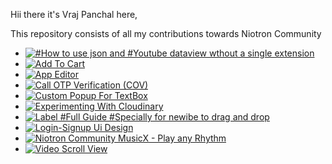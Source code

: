 <article class="markdown-body entry-content container-lg" itemprop="text"><p dir="auto">Hii there it's Vraj Panchal here,</p>
<p dir="auto">This repository consists of all my contributions towards Niotron Community</p>
<ul dir="auto">
<li><a target="_blank" rel="noopener noreferrer" href="https://github.com/vrajpanchal2309/Niotron/tree/main/%23How%20to%20use%20json%20and%20%23Youtube%20dataview%20wthout%20a%20single%20extension"><img src="https://github.com/vrajpanchal2309/Niotron/tree/main/%23How%20to%20use%20json%20and%20%23Youtube%20dataview%20wthout%20a%20single%20extension" alt="#How to use json and #Youtube dataview wthout a single extension" style="max-width: 100%;"></a></li>
<li><a target="_blank" rel="noopener noreferrer" href="https://github.com/vrajpanchal2309/Niotron/tree/main/Add%20To%20Cart"><img src="https://github.com/vrajpanchal2309/Niotron/tree/main/Add%20To%20Cart" alt="Add To Cart" style="max-width: 100%;"></a></li>
<li><a target="_blank" rel="noopener noreferrer" href="https://github.com/vrajpanchal2309/Niotron/tree/main/App%20Editor"><img src="https://github.com/vrajpanchal2309/Niotron/tree/main/App%20Editor" alt="App Editor" style="max-width: 100%;"></a></li>
<li><a target="_blank" rel="noopener noreferrer" href="https://github.com/vrajpanchal2309/Niotron/tree/main/Call%20OTP%20Verification%20(COV)"><img src="https://github.com/vrajpanchal2309/Niotron/tree/main/Call%20OTP%20Verification%20(COV)" alt="Call OTP Verification (COV)" style="max-width: 100%;"></a></li>
<li><a target="_blank" rel="noopener noreferrer" href="https://github.com/vrajpanchal2309/Niotron/tree/main/Custom%20Popup%20For%20TextBox"><img src="https://github.com/vrajpanchal2309/Niotron/tree/main/Custom%20Popup%20For%20TextBox" alt="Custom Popup For TextBox" style="max-width: 100%;"></a></li>
<li><a target="_blank" rel="noopener noreferrer" href="https://github.com/vrajpanchal2309/Niotron/tree/main/Experimenting%20With%20Cloudinary"><img src="https://github.com/vrajpanchal2309/Niotron/tree/main/Experimenting%20With%20Cloudinary" alt="Experimenting With Cloudinary" style="max-width: 100%;"></a></li>
<li><a target="_blank" rel="noopener noreferrer" href="https://github.com/vrajpanchal2309/Niotron/tree/main/Label%20%23Full%20Guide%20%23Specially%20for%20newibe%20to%20drag%20and%20drop"><img src="https://github.com/vrajpanchal2309/Niotron/tree/main/Label%20%23Full%20Guide%20%23Specially%20for%20newibe%20to%20drag%20and%20drop" alt="Label #Full Guide #Specially for newibe to drag and drop" style="max-width: 100%;"></a></li>
<li><a target="_blank" rel="noopener noreferrer" href="https://github.com/vrajpanchal2309/Niotron/tree/main/Login-Signup%20Ui%20Design"><img src="https://github.com/vrajpanchal2309/Niotron/tree/main/Login-Signup%20Ui%20Design" alt="Login-Signup Ui Design" style="max-width: 100%;"></a></li>
<li><a target="_blank" rel="noopener noreferrer" href="https://github.com/vrajpanchal2309/Niotron/tree/main/Niotron%20Community%20MusicX%20-%20Play%20any%20Rhythm"><img src="https://github.com/vrajpanchal2309/Niotron/tree/main/Niotron%20Community%20MusicX%20-%20Play%20any%20Rhythm" alt="Niotron Community MusicX - Play any Rhythm" style="max-width: 100%;"></a></li>
<li><a target="_blank" rel="noopener noreferrer" href="https://github.com/vrajpanchal2309/Niotron/tree/main/Video%20Scroll%20View"><img src="https://github.com/vrajpanchal2309/Niotron/tree/main/Video%20Scroll%20View" alt="Video Scroll View" style="max-width: 100%;"></a></li>
</ul>
</article>
